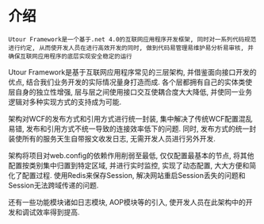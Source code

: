 
# 介绍

    Utour Framework是一个基于.net 4.0的互联网应用程序开发框架, 同时对一系列代码规范进行约定, 从而使开发人员在进行高效开发的同时, 做到代码易管理易维护易分析易审核, 并确保互联网应用程序的底层实现安全稳定的运行

Utour Framework是基于互联网应用程序常见的三层架构, 并借鉴面向接口开发的优点, 结合我们业务开发的实际情况量身打造而成. 各个层都拥有自己的实体类使层自身的独立性增强, 层与层之间使用接口交互使耦合度大大降低, 并使同一业务逻辑对多种实现方式的支持成为可能.

架构对WCF的发布方式和引用方式进行统一封装, 集中解决了传统WCF配置混乱易错, 发布和引用方式不统一导致的连接效率低下的问题. 同时, 发布方式的统一封装使所有的服务天生自带报文收发日志, 无需开发人员进行另外开发.

架构将项目对web.config的依赖作用削弱至最低, 仅仅配置最基本的节点, 将其他配置按类别集中归置到特定区域, 并进行实时监控, 实现了动态配置, 大大方便和简化了配置过程. 使用Redis来保存Session, 解决网站重启Session丢失的问题和Session无法跨域传递的问题.

还有一些功能模块诸如日志模块, AOP模块等的引入, 使开发人员在此架构中的开发和调试效率得到提高. 












  





